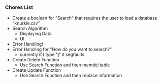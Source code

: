 ### Chores List
  - Create a boolean for "Search" that requires the user to load a database "knurkle.csv"
  - Search Algorithm
    - Displaying Data
    - UI
 - Error Handling!
  - Error Handling for "How do you want to search?"
    - currently if I type "j" it segfaults
  - Create Delete Function
    - Use Search Function and then memdel table
  - Create Update Function
    - Use Search Function and then replace information
